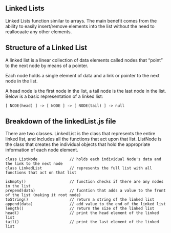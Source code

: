 ## Linked Lists

Linked Lists function similar to arrays. The main benefit comes from the ability to easily insert/remove elements into the list without the need to reallocaate any other elements.

## Structure of a Linked List
A linked list is a linear collection of data elements called nodes that “point” to the next node by means of a pointer.

Each node holds a single element of data and a link or pointer to the next node in the list.

A head node is the first node in the list, a tail node is the last node in the list. Below is a basic representation of a linked list:

    [ NODE(head) ] -> [ NODE ] -> [ NODE(tail) ] -> null

## Breakdown of the linkedList.js file

There are two classes. LinkedList is the class that represents the entire linked list, and includes all the functions that act upon that list. ListNode is the class that creates the individual objects that hold the appropriate information of each node element.

    class ListNode              // holds each individual Node's data and the link to the next node
    class LinkedList            // represents the full list with all functions that act on that list

    isEmpty()                   // function checks if there are any nodes in the list
    prepend(data)               // fucntion that adds a value to the front of the list (making it root node)
    toString()                  // return a string of the linked list
    append(data)                // add value to the end of the linked list
    length()                    // return the size of the linked list
    head()                      // print the head element of the linked list
    tail()                      // print the last element of the linked list